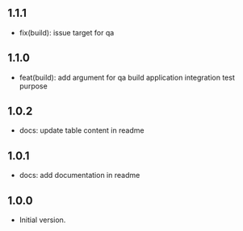 ## 1.1.1

- fix(build): issue target for qa

## 1.1.0

- feat(build): add argument for qa build application integration test purpose

## 1.0.2

- docs: update table content in readme

## 1.0.1

- docs: add documentation in readme

## 1.0.0

- Initial version.
